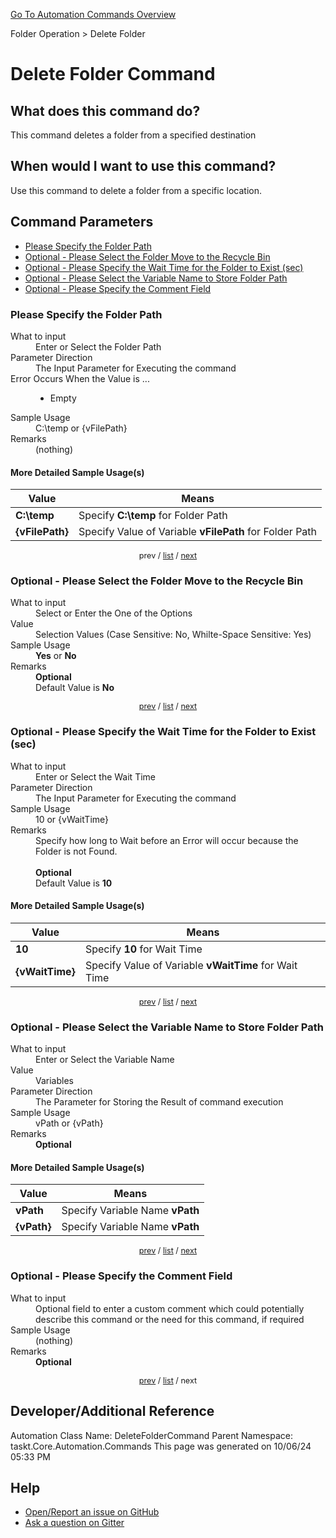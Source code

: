 <!--TITLE: Delete Folder Command -->
<!-- SUBTITLE: a command in the Folder Operation group. -->
[Go To Automation Commands Overview](/automation-commands.md)


Folder Operation &gt; Delete Folder


# Delete Folder Command


## What does this command do?
This command deletes a folder from a specified destination


## When would I want to use this command?
Use this command to delete a folder from a specific location.


<a id="param_list"></a>
## Command Parameters
- [Please Specify the Folder Path](#param_0)
- [Optional - Please Select the Folder Move to the Recycle Bin](#param_1)
- [Optional - Please Specify the Wait Time for the Folder to Exist (sec)](#param_2)
- [Optional - Please Select the Variable Name to Store Folder Path](#param_3)
- [Optional - Please Specify the Comment Field](#param_4)


<a id="param_0"></a>
### Please Specify the Folder Path


<dl>
<dt>What to input</dt><dd>Enter or Select the Folder Path</dd>
<dt>Parameter Direction</dt><dd>The Input Parameter for Executing the command</dd>
<dt>Error Occurs When the Value is ...</dt><dd><ul>
<li>Empty</li>
</ul></dd>
<dt>Sample Usage</dt><dd>C:\temp or {vFilePath}</dd>
<dt>Remarks</dt><dd>(nothing)</dd>
</dl>




#### More Detailed Sample Usage(s)
| Value | Means |
|---|---|
| <strong>C:\temp</strong> | Specify **C:\temp** for Folder Path |
| <strong>{vFilePath}</strong> | Specify Value of Variable **vFilePath** for Folder Path |


<div style="font-size: 90%; text-align: center">


prev / [list](#param_list) / [next](#param_1)


</div>


<a id="param_1"></a>
### Optional - Please Select the Folder Move to the Recycle Bin


<dl>
<dt>What to input</dt><dd>Select or Enter the One of the Options</dd>
<dt>Value</dt><dd>Selection Values (Case Sensitive: No, Whilte-Space Sensitive: Yes)</dd>
<dt>Sample Usage</dt><dd><strong>Yes</strong> or  <strong>No</strong></dd>
<dt>Remarks</dt><dd><strong>Optional</strong><br>Default Value is <strong>No</strong></dd>
</dl>




<div style="font-size: 90%; text-align: center">


[prev](#param_1) / [list](#param_list) / [next](#param_2)


</div>


<a id="param_2"></a>
### Optional - Please Specify the Wait Time for the Folder to Exist (sec)


<dl>
<dt>What to input</dt><dd>Enter or Select the Wait Time</dd>
<dt>Parameter Direction</dt><dd>The Input Parameter for Executing the command</dd>
<dt>Sample Usage</dt><dd>10 or {vWaitTime}</dd>
<dt>Remarks</dt><dd>Specify how long to Wait before an Error will occur because the Folder is not Found.<br><br>
<strong>Optional</strong><br>Default Value is <strong>10</strong></dd>
</dl>




#### More Detailed Sample Usage(s)
| Value | Means |
|---|---|
| <strong>10</strong> | Specify **10** for Wait Time |
| <strong>{vWaitTime}</strong> | Specify Value of Variable **vWaitTime** for Wait Time |


<div style="font-size: 90%; text-align: center">


[prev](#param_2) / [list](#param_list) / [next](#param_3)


</div>


<a id="param_3"></a>
### Optional - Please Select the Variable Name to Store Folder Path


<dl>
<dt>What to input</dt><dd>Enter or Select the Variable Name</dd>
<dt>Value</dt><dd>Variables</dd>
<dt>Parameter Direction</dt><dd>The Parameter for Storing the Result of command execution</dd>
<dt>Sample Usage</dt><dd>vPath or {vPath}</dd>
<dt>Remarks</dt><dd><strong>Optional</strong><br></dd>
</dl>




#### More Detailed Sample Usage(s)
| Value | Means |
|---|---|
| <strong>vPath</strong> | Specify Variable Name **vPath** |
| <strong>{vPath}</strong> | Specify Variable Name **vPath** |


<div style="font-size: 90%; text-align: center">


[prev](#param_3) / [list](#param_list) / [next](#param_4)


</div>


<a id="param_4"></a>
### Optional - Please Specify the Comment Field


<dl>
<dt>What to input</dt><dd>Optional field to enter a custom comment which could potentially describe this command or the need for this command, if required</dd>
<dt>Sample Usage</dt><dd>(nothing)</dd>
<dt>Remarks</dt><dd><strong>Optional</strong><br></dd>
</dl>




<div style="font-size: 90%; text-align: center">


[prev](#param_4) / [list](#param_list) / next


</div>


## Developer/Additional Reference
Automation Class Name: DeleteFolderCommand
Parent Namespace: taskt.Core.Automation.Commands
This page was generated on 10/06/24 05:33 PM


## Help
- [Open/Report an issue on GitHub](https://github.com/rcktrncn/taskt/issues/new)
- [Ask a question on Gitter](https://gitter.im/taskt-rpa/Lobby)

